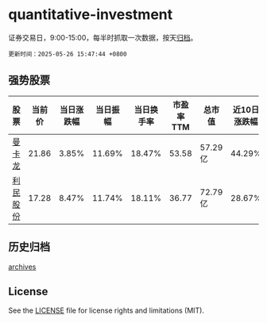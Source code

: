 # quantitative-investment

证券交易日，9:00-15:00，每半时抓取一次数据，按天[归档](archives)。

`更新时间：2025-05-26 15:47:44 +0800`

## 强势股票

|股票|当前价|当日涨跌幅|当日振幅|当日换手率|市盈率TTM|总市值|近10日涨跌幅|
|----|----|----|----|----|----|----|----|
|[曼卡龙](https://xueqiu.com/S/SZ300945)|21.86|3.85%|11.69%|18.47%|53.58|57.29亿|44.29%|
|[利民股份](https://xueqiu.com/S/SZ002734)|17.28|8.47%|11.74%|18.11%|36.77|72.79亿|28.67%|

## 历史归档

[archives](archives)

## License

See the [LICENSE](LICENSE) file for license rights and limitations (MIT).